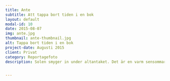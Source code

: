 ```yaml
---
title: Ante
subtitle: Att tappa bort tiden i en bok
layout: default
modal-id: 10
date: 2015-08-07
img: ante.jpg
thumbnail: ante-thumbnail.jpg
alt: Tappa bort tiden i en bok
project-date: Augusti 2015
client: Privat
category: Reportagefoto
description: Solen smyger in under altantaket. Det är en varm sensommardag och Ante har hittat både tid och en bok att ta med sig till sin nya läshörna som består av en madrass ovanpå ett gäng staplade pallar. I tankarna har hon redan suttit i läshörnan många gånger men i sommar har kvällar som dessa varit lätträknade. Livet tycks komma emellan med dess långa arbetsdagar och många sysslor. Kanske är det sällsyntheten som gör Antes läsning till en guldkantad stund. När hon väl får smak på en bok har hon svårt att sluta innan den är klar. Men att tappa bort tiden i en inbunden berättelse, att stänga dess pärm och se att klockan passerat ett på natten, är verkligen fantastiskt.


---
```

